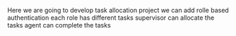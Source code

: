 Here we are going to develop task allocation project
we can add rolle based authentication 
each role has different tasks
supervisor can allocate the tasks
agent can complete the tasks
